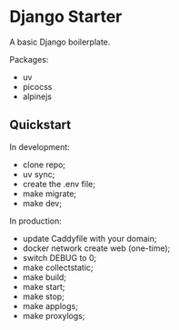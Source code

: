 # Django Starter

A basic Django boilerplate. 



Packages:
- uv
- picocss
- alpinejs


## Quickstart

In development:

- clone repo;
- uv sync;
- create the .env file;
- make migrate;
- make dev;

In production:

- update Caddyfile with your domain;
- docker network create web (one-time);
- switch DEBUG to 0;
- make collectstatic;
- make build;
- make start;
- make stop;
- make applogs;
- make proxylogs;








